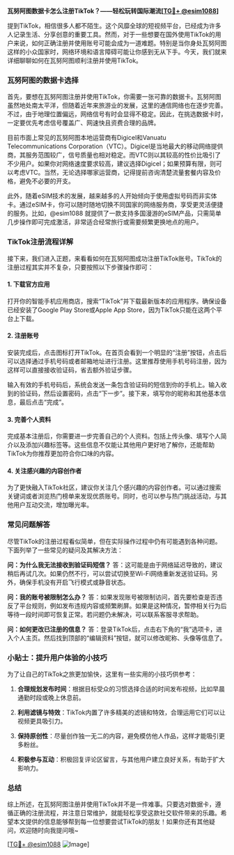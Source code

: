**瓦努阿图数据卡怎么注册TikTok？——轻松玩转国际潮流[[TG💪+ @esim1088](https://t.me/s/esim1088)]**

提到TikTok，相信很多人都不陌生。这个风靡全球的短视频平台，已经成为许多人记录生活、分享创意的重要工具。然而，对于一些想要在国外使用TikTok的用户来说，如何正确注册并使用账号可能会成为一道难题。特别是当你身处瓦努阿图这样的小众国家时，网络环境和语言障碍可能让你感到无从下手。今天，我们就来详细聊聊如何在瓦努阿图顺利注册并使用TikTok。

### 瓦努阿图的数据卡选择

首先，要想在瓦努阿图注册并使用TikTok，你需要一张可靠的数据卡。瓦努阿图虽然地处南太平洋，但随着近年来旅游业的发展，这里的通信网络也在逐步完善。不过，由于地理位置偏远，网络信号有时会显得不稳定。因此，在挑选数据卡时，一定要优先考虑信号覆盖广、网速快且资费合理的品牌。

目前市面上常见的瓦努阿图本地运营商有Digicel和Vanuatu Telecommunications Corporation（VTC）。Digicel是当地最大的移动网络提供商，其服务范围较广，信号质量也相对稳定。而VTC则以其较高的性价比吸引了不少用户。如果你对网络速度要求较高，建议选择Digicel；如果预算有限，则可以考虑VTC。当然，无论选择哪家运营商，记得提前咨询清楚流量套餐内容及价格，避免不必要的开支。

此外，随着eSIM技术的发展，越来越多的人开始倾向于使用虚拟号码而非实体卡。通过eSIM卡，你可以随时随地切换不同国家的网络服务商，享受更灵活便捷的服务。比如，@esim1088 就提供了一款支持多国漫游的eSIM产品，只需简单几步操作即可完成激活，非常适合经常旅行或需要频繁更换地点的用户。

### TikTok注册流程详解

接下来，我们进入正题，来看看如何在瓦努阿图成功注册TikTok账号。TikTok的注册过程其实并不复杂，只要按照以下步骤操作即可：

#### 1. 下载官方应用
打开你的智能手机应用商店，搜索“TikTok”并下载最新版本的应用程序。确保设备已经安装了Google Play Store或Apple App Store，因为TikTok只能在这两个平台上下载。

#### 2. 注册账号
安装完成后，点击图标打开TikTok。在首页会看到一个明显的“注册”按钮，点击后可以选择通过手机号码或者邮箱地址进行注册。这里推荐使用手机号码注册，因为这样可以直接接收验证码，省去额外验证步骤。

输入有效的手机号码后，系统会发送一条包含验证码的短信到你的手机上。输入收到的验证码，然后设置密码，点击“下一步”。接下来，填写你的昵称和其他基本信息，最后点击“完成”。

#### 3. 完善个人资料
完成基本注册后，你需要进一步完善自己的个人资料。包括上传头像、填写个人简介以及添加兴趣标签等。这些信息不仅能让其他用户更好地了解你，还能帮助TikTok为你推荐更加符合你口味的内容。

#### 4. 关注感兴趣的内容创作者
为了更快融入TikTok社区，建议你关注几个感兴趣的内容创作者。可以通过搜索关键词或者浏览热门榜单来发现优质账号。同时，也可以参与热门挑战活动，与其他用户互动交流，增加曝光率。

### 常见问题解答

尽管TikTok的注册过程看似简单，但在实际操作过程中仍有可能遇到各种问题。下面列举了一些常见的疑问及其解决方法：

**问：为什么我无法接收到验证码短信？**
答：这可能是由于网络延迟导致的，建议稍后再试几次。如果仍然不行，可以尝试切换至Wi-Fi网络重新发送验证码。另外，确保手机没有开启飞行模式或静音状态。

**问：我的账号被限制怎么办？**
答：如果发现账号被限制访问，首先要检查是否违反了平台规则，例如发布违规内容或频繁刷屏。如果是这种情况，暂停相关行为后等待一段时间即可恢复正常。若问题仍未解决，可以联系客服寻求帮助。

**问：如何更改已注册的信息？**
答：登录TikTok后，点击右下角的“我”选项卡，进入个人主页。然后找到顶部的“编辑资料”按钮，就可以修改昵称、头像等信息了。

### 小贴士：提升用户体验的小技巧

为了让自己的TikTok之旅更加愉快，这里有一些实用的小技巧供参考：

1. **合理规划发布时间**：根据目标受众的习惯选择合适的时间发布视频，比如早晨通勤时段或晚上休息前。
   
2. **利用滤镜与特效**：TikTok内置了许多精美的滤镜和特效，合理运用它们可以让视频更具吸引力。

3. **保持原创性**：尽量创作独一无二的内容，避免模仿他人作品，这样才能吸引更多粉丝。

4. **积极参与互动**：积极回复评论区留言，与其他用户建立良好关系，有助于扩大影响力。

### 总结

综上所述，在瓦努阿图注册并使用TikTok并不是一件难事。只要选对数据卡，遵循正确的注册流程，并注意日常维护，就能轻松享受这款社交软件带来的乐趣。希望本文提供的信息能够帮到每一位想要尝试TikTok的朋友！如果你还有其他疑问，欢迎随时向我提问哦~

[[TG💪+ @esim1088](https://t.me/s/esim1088) ![Image](https://i.postimg.cc/4NQfJmqS/Snipaste-2025-05-13-00-14-12.png)]